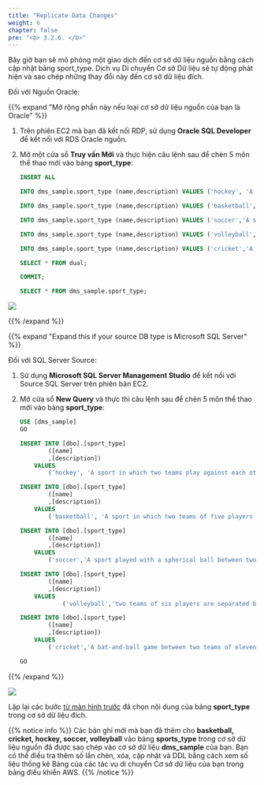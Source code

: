 ```yaml
---
title: "Replicate Data Changes"
weight: 6
chapter: false
pre: "<b> 3.2.6. </b>"
---
```


Bây giờ bạn sẽ mô phỏng một giao dịch đến cơ sở dữ liệu nguồn bằng cách cập nhật bảng sport_type. Dịch vụ Di chuyển Cơ sở Dữ liệu sẽ tự động phát hiện và sao chép những thay đổi này đến cơ sở dữ liệu đích.

Đối với Nguồn Oracle:

{{% expand "Mở rộng phần này nếu loại cơ sở dữ liệu nguồn của bạn là Oracle" %}}

1. Trên phiên EC2 mà bạn đã kết nối RDP, sử dụng **Oracle SQL Developer** để kết nối với RDS Oracle nguồn.

1. Mở một cửa sổ **Truy vấn Mới** và thực hiện câu lệnh sau để chèn 5 môn thể thao mới vào bảng **sport_type**:

    ```sql
    INSERT ALL

    INTO dms_sample.sport_type (name,description) VALUES ('hockey', 'A sport in which two teams play against each other by trying to more a puck into the opponents goal using a hockey stick')

    INTO dms_sample.sport_type (name,description) VALUES ('basketball', 'A sport in which two teams of five players each that oppose one another shoot a basketball through the defenders hoop')

    INTO dms_sample.sport_type (name,description) VALUES ('soccer','A sport played with a spherical ball between two teams of eleven players')

    INTO dms_sample.sport_type (name,description) VALUES ('volleyball','two teams of six players are separated by a net and each team tries to score by grounding a ball on the others court')

    INTO dms_sample.sport_type (name,description) VALUES ('cricket','A bat-and-ball game between two teams of eleven players on a field with a wicket at each end')

    SELECT * FROM dual; 

    COMMIT;

    SELECT * FROM dms_sample.sport_type; 
    ```

![](/images/3/2/6/0001.png?width=80pc)

{{% /expand %}}

{{% expand "Expand this if your source DB type is Microsoft SQL Server" %}}

Đối với SQL Server Source:

1. Sử dụng **Microsoft SQL Server Management Studio** để kết nối với Source SQL Server trên phiên bản EC2.

1. Mở cửa sổ **New Query** và thực thi câu lệnh sau để chèn 5 môn thể thao mới vào bảng **sport_type**:

    ```sql
    USE [dms_sample]
    GO

    INSERT INTO [dbo].[sport_type]
            ([name]
            ,[description])
        VALUES
            ('hockey', 'A sport in which two teams play against each other by trying to more a puck into the opponents goal using a hockey stick');

    INSERT INTO [dbo].[sport_type]
            ([name]
            ,[description])
        VALUES
            ('basketball', 'A sport in which two teams of five players each that oppose one another shoot a basketball through the defenders hoop');

    INSERT INTO [dbo].[sport_type]
            ([name]
            ,[description])
        VALUES
            ('soccer','A sport played with a spherical ball between two teams of eleven players');

    INSERT INTO [dbo].[sport_type]
            ([name]
            ,[description])
        VALUES
                ('volleyball','two teams of six players are separated by a net and each team tries to score by grounding a ball on the others court');

    INSERT INTO [dbo].[sport_type]
            ([name]
            ,[description])
        VALUES
            ('cricket','A bat-and-ball game between two teams of eleven players on a field with a wicket at each end');

    GO
    ```
{{% /expand %}}

![](/images/3/2/6/0003.png?width=80pc)

Lặp lại các bước [từ màn hình trước](../3.1.2.4-CreateTask.md) đã chọn nội dung của bảng **sport_type** trong cơ sở dữ liệu đích.

{{% notice info %}}
Các bản ghi mới mà bạn đã thêm cho **basketball, cricket, hockey, soccer, volleyball** vào bảng **sports_type** trong cơ sở dữ liệu nguồn đã được sao chép vào cơ sở dữ liệu **dms_sample** của bạn. Bạn có thể điều tra thêm số lần chèn, xóa, cập nhật và DDL bằng cách xem số liệu thống kê Bảng của các tác vụ di chuyển Cơ sở dữ liệu của bạn trong bảng điều khiển AWS.
{{% /notice %}}